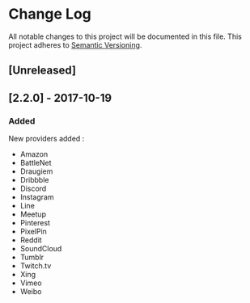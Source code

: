 # Change Log

All notable changes to this project will be documented in this file. This project adheres to [Semantic Versioning](http://semver.org/).


## [Unreleased]

## [2.2.0] - 2017-10-19
### Added
New providers added :
- Amazon
- BattleNet
- Draugiem
- Dribbble
- Discord
- Instagram
- Line
- Meetup
- Pinterest
- PixelPin
- Reddit
- SoundCloud		
- Tumblr
- Twitch.tv
- Xing
- Vimeo
- Weibo

